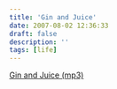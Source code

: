 ```yaml
---
title: 'Gin and Juice'
date: 2007-08-02 12:36:33
draft: false
description: ''
tags: [life]
---
```


[Gin and Juice (mp3)](http://sixeyesmedia.com/musicfiles/)